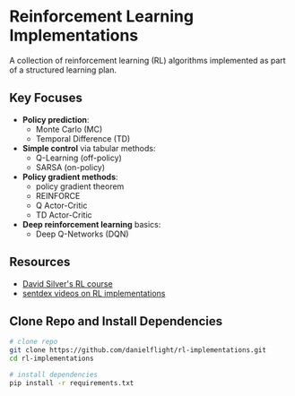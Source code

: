 # Reinforcement Learning Implementations 

A collection of reinforcement learning (RL) algorithms implemented as part of a structured learning plan.  

## Key Focuses
- **Policy prediction**:
  -  Monte Carlo (MC)
  -  Temporal Difference (TD)
- **Simple control** via tabular methods:
  -  Q-Learning (off-policy)
  -  SARSA (on-policy) 
- **Policy gradient methods**:
  - policy gradient theorem
  - REINFORCE
  - Q Actor-Critic
  - TD Actor-Critic
- **Deep reinforcement learning** basics:
  - Deep Q-Networks (DQN)

## Resources

- [David Silver's RL course](https://davidstarsilver.wordpress.com/teaching/)
- [sentdex videos on RL implementations](https://www.youtube.com/playlist?list=PLQVvvaa0QuDezJFIOU5wDdfy4e9vdnx-7)


## Clone Repo and Install Dependencies

```bash
# clone repo
git clone https://github.com/danielflight/rl-implementations.git
cd rl-implementations

# install dependencies
pip install -r requirements.txt
```

